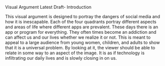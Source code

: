 Visual Argument Latest Draft- Introduction
 
This visual argument is designed to portray the dangers of social media and how it is inescapable. Each of the four quadrants portray different aspects and areas of life where different apps are prevalent. These days there is an app or program for everything. They often times become an addiction and can affect us and our lives whether we realize it or not. This is meant to appeal to a large audience from young women, children, and adults to show that it is a universal problem. By looking at it, the viewer should be able to relate in some way to an aspect of the image. It is as if technology is infiltrating our daily lives and is slowly closing in on us. 
